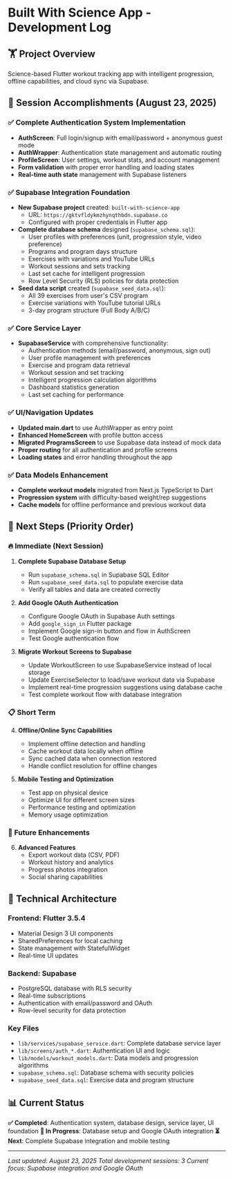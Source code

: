 # Built With Science App - Development Log

## 🏋️ Project Overview

Science-based Flutter workout tracking app with intelligent progression, offline capabilities, and cloud sync via Supabase.

## 🚀 Session Accomplishments (August 23, 2025)

### ✅ Complete Authentication System Implementation
- **AuthScreen**: Full login/signup with email/password + anonymous guest mode
- **AuthWrapper**: Authentication state management and automatic routing
- **ProfileScreen**: User settings, workout stats, and account management
- **Form validation** with proper error handling and loading states
- **Real-time auth state** management with Supabase listeners

### ✅ Supabase Integration Foundation
- **New Supabase project** created: `built-with-science-app`
  - URL: `https://gktvfldykmzhynqthbdn.supabase.co`
  - Configured with proper credentials in Flutter app
- **Complete database schema** designed (`supabase_schema.sql`):
  - User profiles with preferences (unit, progression style, video preference)
  - Programs and program days structure
  - Exercises with variations and YouTube URLs
  - Workout sessions and sets tracking
  - Last set cache for intelligent progression
  - Row Level Security (RLS) policies for data protection
- **Seed data script** created (`supabase_seed_data.sql`):
  - All 39 exercises from user's CSV program
  - Exercise variations with YouTube tutorial URLs
  - 3-day program structure (Full Body A/B/C)

### ✅ Core Service Layer
- **SupabaseService** with comprehensive functionality:
  - Authentication methods (email/password, anonymous, sign out)
  - User profile management with preferences
  - Exercise and program data retrieval
  - Workout session and set tracking
  - Intelligent progression calculation algorithms
  - Dashboard statistics generation
  - Last set caching for performance

### ✅ UI/Navigation Updates
- **Updated main.dart** to use AuthWrapper as entry point
- **Enhanced HomeScreen** with profile button access
- **Migrated ProgramsScreen** to use Supabase data instead of mock data
- **Proper routing** for all authentication and profile screens
- **Loading states** and error handling throughout the app

### ✅ Data Models Enhancement
- **Complete workout models** migrated from Next.js TypeScript to Dart
- **Progression system** with difficulty-based weight/rep suggestions
- **Cache models** for offline performance and previous workout data

## 🎯 Next Steps (Priority Order)

### 🔥 Immediate (Next Session)
1. **Complete Supabase Database Setup**
   - Run `supabase_schema.sql` in Supabase SQL Editor
   - Run `supabase_seed_data.sql` to populate exercise data
   - Verify all tables and data are created correctly

2. **Add Google OAuth Authentication**
   - Configure Google OAuth in Supabase Auth settings
   - Add `google_sign_in` Flutter package
   - Implement Google sign-in button and flow in AuthScreen
   - Test Google authentication flow

3. **Migrate Workout Screens to Supabase**
   - Update WorkoutScreen to use SupabaseService instead of local storage
   - Update ExerciseSelector to load/save workout data via Supabase
   - Implement real-time progression suggestions using database cache
   - Test complete workout flow with database integration

### 📋 Short Term
4. **Offline/Online Sync Capabilities**
   - Implement offline detection and handling
   - Cache workout data locally when offline
   - Sync cached data when connection restored
   - Handle conflict resolution for offline changes

5. **Mobile Testing and Optimization**
   - Test app on physical device
   - Optimize UI for different screen sizes
   - Performance testing and optimization
   - Memory usage optimization

### 🚀 Future Enhancements
6. **Advanced Features**
   - Export workout data (CSV, PDF)
   - Workout history and analytics
   - Progress photos integration
   - Social sharing capabilities

## 🔧 Technical Architecture

### **Frontend**: Flutter 3.5.4
- Material Design 3 UI components
- SharedPreferences for local caching
- State management with StatefulWidget
- Real-time UI updates

### **Backend**: Supabase
- PostgreSQL database with RLS security
- Real-time subscriptions
- Authentication with email/password and OAuth
- Row-level security for data protection

### **Key Files**
- `lib/services/supabase_service.dart`: Complete database service layer
- `lib/screens/auth_*.dart`: Authentication UI and logic
- `lib/models/workout_models.dart`: Data models and progression algorithms
- `supabase_schema.sql`: Database schema with security policies
- `supabase_seed_data.sql`: Exercise data and program structure

## 📊 Current Status

**✅ Completed**: Authentication system, database design, service layer, UI foundation
**🔄 In Progress**: Database setup and Google OAuth integration
**⏳ Next**: Complete Supabase integration and mobile testing

---

*Last updated: August 23, 2025*
*Total development sessions: 3*
*Current focus: Supabase integration and Google OAuth*
